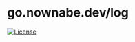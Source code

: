 go.nownabe.dev/log
==================

[![License](https://img.shields.io/github/license/nownabe/go-log.svg?style=popout)](https://github.com/nownabe/go-log/blob/master/LICENSE.txt)
